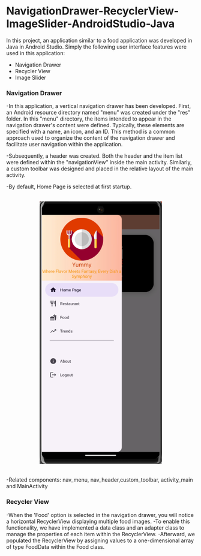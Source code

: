 # NavigationDrawer-RecyclerView-ImageSlider-AndroidStudio-Java

In this project, an application similar to a food application was developed in Java in Android Studio. Simply the following user interface features were used in this application:
- Navigation Drawer
- Recycler View
- Image Slider


### Navigation Drawer

-In this application, a vertical navigation drawer has been developed. First, an Android resource directory named "menu" was created under the "res" folder. In this "menu" directory, the items intended to appear in the navigation drawer's content were defined. Typically, these elements are specified with a name, an icon, and an ID. This method is a common approach used to organize the content of the navigation drawer and facilitate user navigation within the application.

-Subsequently, a header was created. Both the header and the item list were defined within the "navigationView" inside the main activity. Similarly, a custom toolbar was designed and placed in the relative layout of the main activity.

-By default, Home Page is selected at first startup. </br></br>

<p align="center">
  <img src = "app/src/main/res/AppImages/navigationDrawerPrtsc.png" witdh="500" height="700">
</p>

</br> 
-Related components: nav_menu, nav_header,custom_toolbar, activity_main and MainActivity


### Recycler View
-When the 'Food' option is selected in the navigation drawer, you will notice a horizontal RecyclerView displaying multiple food images. 
-To enable this functionality, we have implemented a data class and an adapter class to manage the properties of each item within the RecyclerView.
-Afterward, we populated the RecyclerView by assigning values to a one-dimensional array of type FoodData within the Food class.


